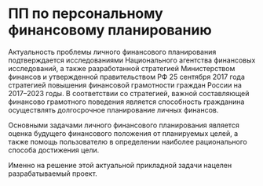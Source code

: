 # ПП по персональному финансовому планированию
Актуальность проблемы личного финансового планирования подтверждается исследованиями Национального агентства финансовых исследований, 
а также разработанной стратегией Министерством финансов и утвержденной правительством РФ 25 сентября 2017 года стратегией повышения 
финансовой грамотности граждан России на 2017–2023 годы. В соответствии со стратегией, важной составляющей финансово грамотного 
поведения является способность гражданина осуществлять долгосрочное планирование личных финансов.
<p>
Основными задачами личного финансового планирования является оценка будущего финансового положения от планируемых целей, а также 
помощь пользователю в определении наиболее рационального способа достижения цели.
<p>
Именно на решение этой актуальной прикладной задачи нацелен разрабатываемый проект.
